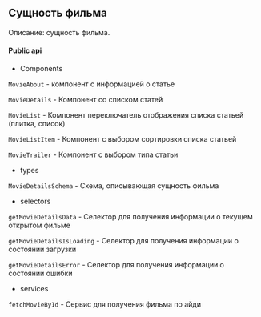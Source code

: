 ## Сущность фильма

Описание: сущность фильма.

#### Public api

- Components

`MovieAbout` - компонент с информацией о статье

`MovieDetails` - Компонент со списком статей

`MovieList` - Компонент переключатель отображения списка статьей (плитка, список)

`MovieListItem` - Компонент с выбором сортировки списка статьей

`MovieTrailer` - Компонент с выбором типа статьи

- types

`MovieDetailsSchema` - Схема, описывающая сущность фильма

- selectors

`getMovieDetailsData` - Селектор для получения информации о текущем открытом фильме

`getMovieDetailsIsLoading` - Селектор для получения информации о состоянии загрузки

`getMovieDetailsError` - Селектор для получения информации о состоянии ошибки

- services

`fetchMovieById` - Сервис для получения фильма по айди
 